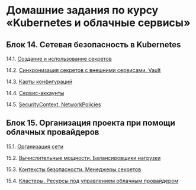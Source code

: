 # Домашние задания по курсу «Kubernetes и облачные сервисы»

## Блок 14. Сетевая безопасность в Kubernetes

14.1. [Создание и использование секретов](14.1.md)

14.2. [Синхронизация секретов с внешними сервисами. Vault](14.2.md)

14.3. [Карты конфигураций](14.3.md)

14.4. [Сервис-аккаунты](14.4.md)

14.5. [SecurityContext, NetworkPolicies](14.5.md)


## Блок 15. Организация проекта при помощи облачных провайдеров

15.1. [Организация сети](https://github.com/netology-code/clokub-homeworks/blob/main/15.1/README.md)

15.2. [Вычислительные мощности. Балансировщики нагрузки](https://github.com/netology-code/clokub-homeworks/blob/main/15-2.md)

15.3. [Контексты безопасности. Менеджеры секретов](https://github.com/netology-code/clokub-homeworks/blob/main/15.3.md)

15.4. [Кластеры. Ресурсы под управлением облачным провайдером](https://github.com/netology-code/clokub-homeworks/blob/main/15.4.md)

